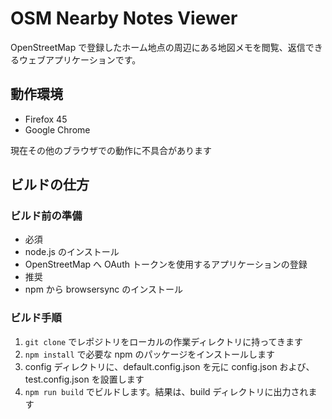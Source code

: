# OSM Nearby Notes Viewer

OpenStreetMap で登録したホーム地点の周辺にある地図メモを閲覧、返信できるウェブアプリケーションです。

## 動作環境
* Firefox 45
* Google Chrome

現在その他のブラウザでの動作に不具合があります

## ビルドの仕方
### ビルド前の準備

- 必須
 - node.js のインストール
 - OpenStreetMap へ OAuth トークンを使用するアプリケーションの登録
- 推奨
 - npm から browsersync のインストール

### ビルド手順
1. `git clone` でレポジトリをローカルの作業ディレクトリに持ってきます
2. `npm install` で必要な npm のパッケージをインストールします
3. config ディレクトリに、default.config.json を元に config.json および、 test.config.json を設置します
4. `npm run build` でビルドします。結果は、build ディレクトリに出力されます
